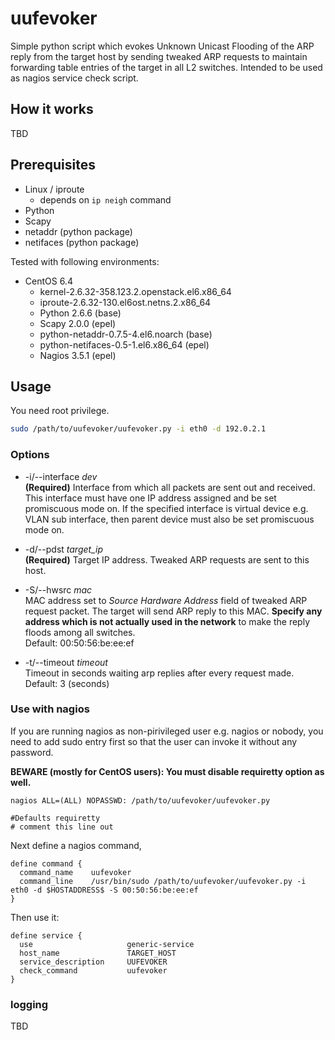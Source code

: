 # uufevoker

Simple python script which evokes Unknown Unicast Flooding of the ARP reply from the target host by sending tweaked ARP requests to maintain forwarding table entries of the target in all L2 switches. Intended to be used as nagios service check script.

## How it works

TBD

## Prerequisites

- Linux / iproute
    - depends on `ip neigh` command
- Python
- Scapy
- netaddr (python package)
- netifaces (python package)

Tested with following environments:

- CentOS 6.4
    - kernel-2.6.32-358.123.2.openstack.el6.x86_64
    - iproute-2.6.32-130.el6ost.netns.2.x86_64
    - Python 2.6.6 (base)
    - Scapy 2.0.0 (epel)
    - python-netaddr-0.7.5-4.el6.noarch (base)
    - python-netifaces-0.5-1.el6.x86_64 (epel)
    - Nagios 3.5.1 (epel)

## Usage

You need root privilege.

```bash
sudo /path/to/uufevoker/uufevoker.py -i eth0 -d 192.0.2.1
```

### Options

- -i/--interface *dev*  
**(Required)** Interface from which all packets are sent out and received. This interface must have one IP address assigned and be set promiscuous mode on. If the specified interface is virtual device e.g. VLAN sub interface, then parent device must also be set promiscuous mode on.

- -d/--pdst *target_ip*  
**(Required)** Target IP address. Tweaked ARP requests are sent to this host.

- -S/--hwsrc *mac*  
MAC address set to *Source Hardware Address* field of tweaked ARP request packet. The target will send ARP reply to this MAC. **Specify any address which is not actually used in the network** to make the reply floods among all switches.  
Default: 00:50:56:be:ee:ef

- -t/--timeout *timeout*  
Timeout in seconds waiting arp replies after every request made.  
Default: 3 (seconds)

### Use with nagios

If you are running nagios as non-pirivileged user e.g. nagios or nobody, you need to add sudo entry first so that the user can invoke it without any password.

**BEWARE (mostly for CentOS users): You must disable requiretty option as well.**

```
nagios ALL=(ALL) NOPASSWD: /path/to/uufevoker/uufevoker.py

#Defaults requiretty
# comment this line out
```

Next define a nagios command,

```
define command {
  command_name    uufevoker
  command_line    /usr/bin/sudo /path/to/uufevoker/uufevoker.py -i eth0 -d $HOSTADDRESS$ -S 00:50:56:be:ee:ef
}
```

Then use it:

```
define service {
  use                     generic-service
  host_name               TARGET_HOST
  service_description     UUFEVOKER
  check_command           uufevoker
}
```

### logging

TBD
